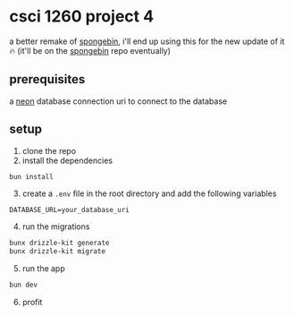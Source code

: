 # csci 1260 project 4

a better remake of [spongebin](https://github.com/durocodes/spongebin), i'll end up using this for the new update of it 🔥 (it'll be on the [spongebin](https://github.com/durocodes/spongebin) repo eventually)

## prerequisites

a [neon](https://neon.tech) database connection uri to connect to the database

## setup

1. clone the repo
2. install the dependencies

```bash
bun install
```

3. create a `.env` file in the root directory and add the following variables

```env
DATABASE_URL=your_database_uri
```

4. run the migrations

```bash
bunx drizzle-kit generate
bunx drizzle-kit migrate
```

5. run the app

```bash
bun dev
```

6. profit
